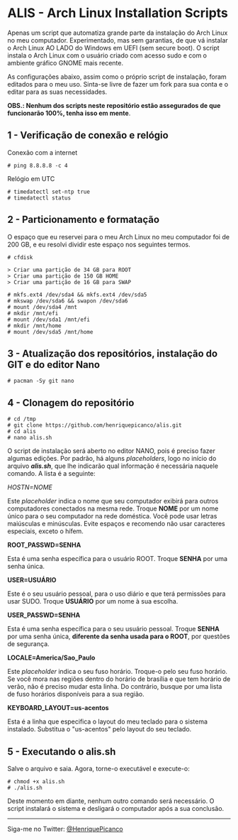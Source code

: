 # ALIS - Arch Linux Installation Scripts

Apenas um script que automatiza grande parte da instalação do Arch Linux no meu computador. Experimentado, mas sem garantias, de que vá instalar o Arch Linux AO LADO do Windows em UEFI (sem secure boot). O script instala o Arch Linux com o usuário criado com acesso sudo e com o ambiente gráfico GNOME mais recente.

As configurações abaixo, assim como o próprio script de instalação, foram editados para o meu uso. Sinta-se livre de fazer um fork para sua conta e o editar para as suas necessidades.

**OBS.: Nenhum dos scripts neste repositório estão assegurados de que funcionarão 100%, tenha isso em mente**.

## **1** - Verificação de conexão e relógio
    
Conexão com a internet

    # ping 8.8.8.8 -c 4

Relógio em UTC

    # timedatectl set-ntp true
    # timedatectl status

## **2** - Particionamento e formatação

O espaço que eu reservei para o meu Arch Linux no meu computador foi de 200 GB, e eu resolvi dividir este espaço nos seguintes termos.

    # cfdisk

    > Criar uma partição de 34 GB para ROOT
    > Criar uma partição de 150 GB HOME
    > Criar uma partição de 16 GB para SWAP

    # mkfs.ext4 /dev/sda4 && mkfs.ext4 /dev/sda5
    # mkswap /dev/sda6 && swapon /dev/sda6
    # mount /dev/sda4 /mnt
    # mkdir /mnt/efi
    # mount /dev/sda1 /mnt/efi
    # mkdir /mnt/home
    # mount /dev/sda5 /mnt/home

## **3** - Atualização dos repositórios, instalação do GIT e do editor Nano

    # pacman -Sy git nano

## **4** - Clonagem do repositório

    # cd /tmp
    # git clone https://github.com/henriquepicanco/alis.git
    # cd alis
    # nano alis.sh

O script de instalação será aberto no editor NANO, pois é preciso fazer algumas edições. Por padrão, há alguns *placeholders*, logo no início do arquivo ***alis.sh***, que lhe indicarão qual informação é necessária naquele comando. A lista é a seguinte:

*HOSTN=NOME*

Este *placeholder* indica o nome que seu computador exibirá para outros computadores conectados na mesma rede. Troque **NOME** por um nome único para o seu computador na rede doméstica. Você pode usar letras maiúsculas e minúsculas. Evite espaços e recomendo não usar caracteres especiais, exceto o hífem.

**ROOT_PASSWD=SENHA**

Esta é uma senha específica para o usuário ROOT. Troque **SENHA** por uma senha única.

**USER=USUÁRIO**

Este é o seu usuário pessoal, para o uso diário e que terá permissões para usar SUDO. Troque **USUÁRIO** por um nome à sua escolha.

**USER_PASSWD=SENHA**

Esta é uma senha específica para o seu usuário pessoal. Troque **SENHA** por uma senha única, **diferente da senha usada para o ROOT**, por questões de segurança.

**LOCALE=America/Sao_Paulo**

Este *placeholder* indica o seu fuso horário. Troque-o pelo seu fuso horário. Se você mora nas regiões dentro do horário de brasília e que tem horário de verão, não é preciso mudar esta linha. Do contrário, busque por uma lista de fuso horários disponíveis para a sua região.

**KEYBOARD_LAYOUT=us-acentos**

Esta é a linha que especifica o layout do meu teclado para o sistema instalado. Substitua o "us-acentos" pelo layout do seu teclado.

## **5** - Executando o alis.sh

Salve o arquivo e saia. Agora, torne-o executável e execute-o:

    # chmod +x alis.sh
    # ./alis.sh

Deste momento em diante, nenhum outro comando será necessário. O script instalará o sistema e desligará o computador após a sua conclusão.

---


Siga-me no Twitter: [@HenriquePicanco](https://twitter.com/henriquepicanco)
